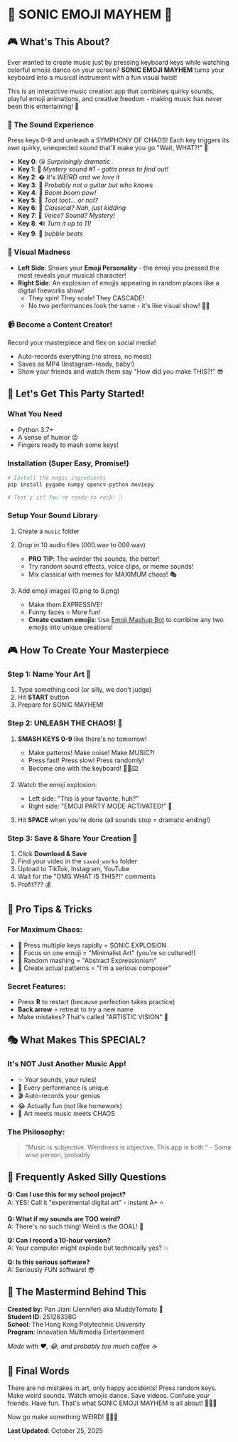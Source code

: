 # 🎵 SONIC EMOJI MAYHEM 🎨

## 🎮 What's This About?

Ever wanted to create music just by pressing keyboard keys while watching colorful emojis dance on your screen? **SONIC EMOJI MAYHEM** turns your keyboard into a musical instrument with a fun visual twist! 

This is an interactive music creation app that combines quirky sounds, playful emoji animations, and creative freedom - making music has never been this entertaining! 🎉

### 🎹 The Sound Experience
Press keys 0-9 and unleash a SYMPHONY OF CHAOS! Each key triggers its own quirky, unexpected sound that'll make you go "Wait, WHAT?!" 🤣

- **Key 0**: 😘 *Surprisingly dramatic*
- **Key 1**: 🎵 *Mystery sound #1 - gotta press to find out!*
- **Key 2**: � *It's WEIRD and we love it*
- **Key 3**: 🎸 *Probably not a guitar but who knows*
- **Key 4**: 🥁 *Boom boom pow!*
- **Key 5**: 🎺 *Toot toot... or not?*
- **Key 6**: 🎻 *Classical? Nah, just kidding*
- **Key 7**: 🎤 *Voice? Sound? Mystery!*
- **Key 8**: 🔊 *Turn it up to 11!*
- **Key 9**: 🤡 *bubble beats*

### 🎨 Visual Madness
- **Left Side**: Shows your **Emoji Personality** - the emoji you pressed the most reveals your musical character!
- **Right Side**: An explosion of emojis appearing in random places like a digital fireworks show! 
  - They spin! They scale! They CASCADE!
  - No two performances look the same - it's like visual show! 🎺✨

### 📹 Become a Content Creator!
Record your masterpiece and flex on social media! 
- Auto-records everything (no stress, no mess)
- Saves as MP4 (Instagram-ready, baby!)
- Show your friends and watch them say "How did you make THIS?!" 😎

## 🚀 Let's Get This Party Started!

### What You Need
- Python 3.7+
- A sense of humor 😜
- Fingers ready to mash some keys!

### Installation (Super Easy, Promise!)

```bash
# Install the magic ingredients
pip install pygame numpy opencv-python moviepy

# That's it! You're ready to rock! 🎸
```

### Setup Your Sound Library

1. Create a `music` folder
2. Drop in 10 audio files (000.wav to 009.wav)
   - **PRO TIP**: The weirder the sounds, the better! 
   - Try random sound effects, voice clips, or meme sounds!
   - Mix classical with memes for MAXIMUM chaos! 🎭

3. Add emoji images (0.png to 9.png)
   - Make them EXPRESSIVE!
   - Funny faces = More fun!
   - **Create custom emojis**: Use [Emoji Mashup Bot](http://emojipedia.org/emoji-mashup/twitter/twemoji-14.0) to combine any two emojis into unique creations!

## 🎮 How To Create Your Masterpiece

### Step 1: Name Your Art 🎨
1. Type something cool (or silly, we don't judge)
2. Hit **START** button
3. Prepare for SONIC MAYHEM!

### Step 2: UNLEASH THE CHAOS! 🎪
1. **SMASH KEYS 0-9** like there's no tomorrow!
   - Make patterns! Make noise! Make MUSIC?!
   - Press fast! Press slow! Press randomly!
   - Become one with the keyboard! 🧘‍♂️⌨️

2. Watch the emoji explosion:
   - Left side: "This is your favorite, huh?" 
   - Right side: "EMOJI PARTY MODE ACTIVATED!" 🎉

3. Hit **SPACE** when you're done (all sounds stop = dramatic ending!)

### Step 3: Save & Share Your Creation 📱
1. Click **Download & Save**
2. Find your video in the `saved_works` folder
3. Upload to TikTok, Instagram, YouTube
4. Wait for the "OMG WHAT IS THIS?!" comments
5. Profit??? 💰

## 🎪 Pro Tips & Tricks

### For Maximum Chaos:
- 🎯 Press multiple keys rapidly = SONIC EXPLOSION
- 🎨 Focus on one emoji = "Minimalist Art" (you're so cultured!)
- 🎲 Random mashing = "Abstract Expressionism"
- 🎼 Create actual patterns = "I'm a serious composer"

### Secret Features:
- Press **R** to restart (because perfection takes practice)
- **Back arrow** = retreat to try a new name
- Make mistakes? That's called "ARTISTIC VISION" 🎨

## 🎭 What Makes This SPECIAL?

### It's NOT Just Another Music App!
- ✨ Your sounds, your rules!
- 🎪 Every performance is unique
- 🎬 Auto-records your genius
- 😂 Actually fun (not like homework)
- 🎨 Art meets music meets CHAOS

### The Philosophy:
> "Music is subjective. Weirdness is objective. This app is both." - Some wise person, probably

## 🤔 Frequently Asked Silly Questions

**Q: Can I use this for my school project?**  
A: YES! Call it "experimental digital art" - instant A+ ⭐

**Q: What if my sounds are TOO weird?**  
A: There's no such thing! Weird is the GOAL! 🎯

**Q: Can I record a 10-hour version?**  
A: Your computer might explode but technically yes? 💥

**Q: Is this serious software?**  
A: Seriously FUN software! 😎

## 👥 The Mastermind Behind This

**Created by**: Pan Jiani (Jennifer) aka MuddyTomato 🍅  
**Student ID**: 25126398G  
**School**: The Hong Kong Polytechnic University  
**Program**: Innovation Multimedia Entertainment

*Made with ❤️, 😂, and probably too much coffee ☕*

## 🎉 Final Words

There are no mistakes in art, only happy accidents!
Press random keys. Make weird sounds. Watch emojis dance. Save videos. Confuse your friends. Have fun.
That's what SONIC EMOJI MAYHEM is all about! 🎨🎵🤪

Now go make something WEIRD! 🚀✨🎪

**Last Updated**: October 25, 2025  
